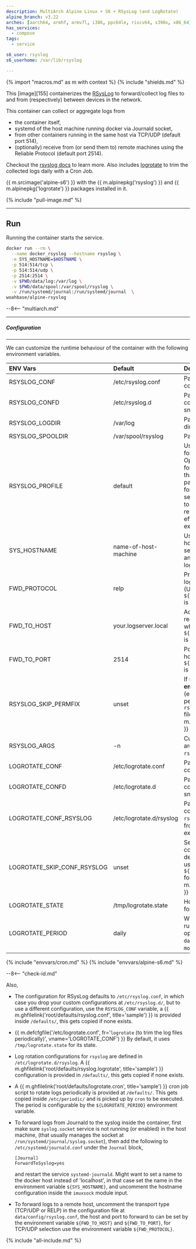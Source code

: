 ```yaml
---
description: MultiArch Alpine Linux + S6 + RSysLog (and LogRotate)
alpine_branch: v3.22
arches: [aarch64, armhf, armv7l, i386, ppc64le, riscv64, s390x, x86_64]
has_services:
  - compose
tags:
  - service

s6_user: rsyslog
s6_userhome: /var/lib/rsyslog

---
```


{% import "macros.md" as m with context %}
{% include "shields.md" %}

This [image][155] containerizes the [RSysLog][1] to
forward/collect log files to and from (respectively) between
devices in the network.

This container can collect or aggregate logs from

* the container itself,
* systemd of the host machine running docker via Journald socket,
* from other containers running in the same host via TCP/UDP (default port 514),
* (optionally) receive from (or send them to) remote machines
    using the Reliable Protocol (default port 2514).

Checkout the [rsyslog docs][2] to learn more. Also includes
[logrotate][3] to trim the collected logs daily with a Cron Job.

{{ m.srcimage('alpine-s6') }} with the {{ m.alpinepkg('rsyslog')
}} and {{ m.alpinepkg('logrotate') }} packages installed in it.

{% include "pull-image.md" %}

---
Run
---

Running the container starts the service.

``` sh
docker run --rm \
  --name docker_rsyslog --hostname rsyslog \
  -e SYS_HOSTNAME=$HOSTNAME \
  -p 514:514/tcp \
  -p 514:514/udp \
  -p 2514:2514 \
  -v $PWD/data/log:/var/log \
  -v $PWD/data/spool:/var/spool/rsyslog \
  -v /run/systemd/journal:/run/systemd/journal  \
woahbase/alpine-rsyslog
```

--8<-- "multiarch.md"

---
##### Configuration
---

We can customize the runtime behaviour of the container with the
following environment variables.

| ENV Vars                    | Default                  | Description
| :---                        | :---                     | :---
| RSYSLOG_CONF                | /etc/rsyslog.conf        | Path to `rsyslog` configuration file.
| RSYSLOG_CONFD               | /etc/rsyslog.d           | Path to `rsyslog` configuration snippets directory.
| RSYSLOG_LOGDIR              | /var/log                 | Path to log store directory.
| RSYSLOG_SPOOLDIR            | /var/spool/rsyslog       | Path to log spooldir.
| RSYSLOG_PROFILE             | default                  | Use specified profile for configuration. Options are `default` for the configuration that comes with package, or `listener` for central log server, or `forwarder` to forward logs to remote host. Has no effect if file already exists.
| SYS_HOSTNAME                | name-of-host-machine     | Use specified hostname to separate container and host machine logs.
| FWD_PROTOCOL                | relp                     | Protocol for sending logs to remote host. (Used when `${RSYSLOG_PROFILE}` is set to `forwarder`.)
| FWD_TO_HOST                 | your.logserver.local     | Address of log-receiver host (Used when `${RSYSLOG_PROFILE}` is set to `forwarder`.)
| FWD_TO_PORT                 | 2514                     | Port of log-receiver host. (Used when `${RSYSLOG_PROFILE}` is set to `forwarder`.)
| RSYSLOG_SKIP_PERMFIX        | unset                    | If set to a **non-empty-string** value (e.g. `1`), skips fixing permissions for `rsyslog` files/directories. {{ m.sincev('8.2410.0') }}
| RSYSLOG_ARGS                | -n                       | Customizable arguments passed to `rsyslog` service.
| LOGROTATE_CONF              | /etc/logrotate.conf      | Path to `logrotate` configuration file.
| LOGROTATE_CONFD             | /etc/logrotate.d         | Path to `logrotate` configuration snippets directory.
| LOGROTATE_CONF_RSYSLOG      | /etc/logrotate.d/rsyslog | Path to `logrotate` configuration file for `rsyslog`. (Copied from `/defaults` if not exists.)
| LOGROTATE_SKIP_CONF_RSYSLOG | unset                    | Set to `true` to skip copying `rsylog` default snippet, useful if using only `${LOGROTATE_CONF}` for configurations. {{ m.sincev('8.2404.0') }}
| LOGROTATE_STATE             | /tmp/logrotate.state     | Holds runtime state for `logrotate`.
| LOGROTATE_PERIOD            | daily                    | When should `cron` run `logrotate`, options are `hourly`, `daily` , `weekly`, `monthly` etc.
{% include "envvars/cron.md" %}
{% include "envvars/alpine-s6.md" %}

--8<-- "check-id.md"

Also,

* The configuration for RSysLog defaults to `/etc/rsyslog.conf`,
  in which case you drop your custom configurations at
  `/etc/rsyslog.d/`, but to use a different configuration, use the
  `RSYSLOG_CONF` variable, a {{ m.ghfilelink('root/defaults/rsyslog.conf', title='sample') }}
   is provided inside `/defaults/`, this gets copied if none exists.

* {{ m.defcfgfile('/etc/logrotate.conf', fr='`logrotate` (to trim
  the log files periodically)', vname='LOGROTATE_CONF') }} By
  default, it uses `/tmp/logrotate.state` for its state.

* Log rotation configurations for `rsyslog` are defined in
  `/etc/logrotate.d/rsyslog`. A {{ m.ghfilelink('root/defaults/rsyslog.logrotate', title='sample') }}
  configuration is provided in `/defaults/`, this gets copied if
  none exists.

* A {{ m.ghfilelink('root/defaults/logrotate.cron', title='sample') }}
  cron job script to rotate logs periodically
  is provided at `/defaults/`. This gets copied inside
  `/etc/periodic/` and is picked up by `cron` to be executed.
  The period is configurable by the `${LOGROTATE_PERIOD}`
  environment variable.

* To forward logs from Journald to the syslog inside the
  container, first make sure `syslog.socket` service is not
  running (or enabled) in the host machine, (that usually manages
  the socket at `/run/systemd/journal/syslog.socket`), then add
  the following to `/etc/systemd/journald.conf` under the
  `Journal` block,
  ```
  [Journal]
  ForwardToSyslog=yes
  ```
  and restart the service `systemd-journald`. Might want to set
  a name to the docker host instead of 'localhost', in that case set
  the name in the environment variable `${SYS_HOSTNAME}`, and uncomment
  the hostname configuration inside the `imuxsock` module input.

* To forward logs to a remote host, uncomment the transport type
  (TCP/UDP or RELP) in the configuration file at
  `data/config/rsyslog.conf`, the host and port to forward to can
  be set by the environment variable `${FWD_TO_HOST}` and
  `${FWD_TO_PORT}`, for TCP/UDP selection use the environment
  variable `${FWD_PROTOCOL}`.

[1]: https://www.rsyslog.com/
[2]: https://www.rsyslog.com/doc/
[3]: https://linux.die.net/man/8/logrotate

{% include "all-include.md" %}
